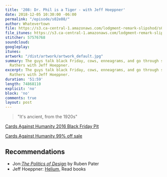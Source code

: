 ```yaml
---
title: '208: Dr. Phil is a Tiger - with Jeff Hoeppner'
date: 2018-12-05 10:30:00 -06:00
permalink: "/episode/s02e08/"
author: Whatevertown
file: https://s3.ca-central-1.amazonaws.com/lodgment-remark-slipshod/s02e08.mp3
file_itunes: https://s3.ca-central-1.amazonaws.com/lodgment-remark-slipshod/s02e08.m4a
stitcher: 57576768
soundcloud: 
googleplay: 
itunes: 
artwork: "/dist/artwork/artwork_default.jpg"
summary: The guys talk black Friday, cows, enneagrams, and go through some Would You
  Rathers with Jeff Hoeppner.
excerpt: The guys talk black Friday, cows, enneagrams, and go through some Would You
  Rathers with Jeff Hoeppner.
duration: '51:59'
length: 74868110
explicit: 'no'
block: 'no'
comments: true
layout: post
---
```


> "It's ancient, from the 1920s"

[Cards Against Humanity 2016 Black Friday Pit](https://www.businessinsider.com/cards-against-humanity-watch-hole-in-the-ground-money-pit-black-friday-2016-11)

[Cards Against Humanity 99% off sale](https://www.99percentoffsale.com/)

## Recommendations
- Jon:[*The Politics of Design*](http://thepoliticsofdesign.com/about-the-book) by Ruben Pater
- Jeff Hoeppner: [Helium](https://www.heliumgroup.ca), Read books
